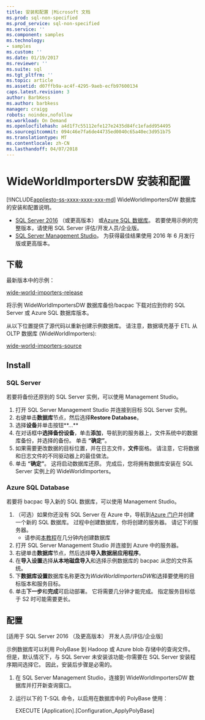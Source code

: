 ```yaml
---
title: 安装和配置 |Microsoft 文档
ms.prod: sql-non-specified
ms.prod_service: sql-non-specified
ms.service: ''
ms.component: samples
ms.technology:
- samples
ms.custom: ''
ms.date: 01/19/2017
ms.reviewer: ''
ms.suite: sql
ms.tgt_pltfrm: ''
ms.topic: article
ms.assetid: d07ffb9a-ac4f-4295-9aeb-ecfb97600134
caps.latest.revision: 3
author: BarbKess
ms.author: barbkess
manager: craigg
robots: noindex,nofollow
ms.workload: On Demand
ms.openlocfilehash: a4d1f7c55112efe127e2435d84fc1efadd954495
ms.sourcegitcommit: 094c46e7fa6de44735ed0040c65a40ec3d951b75
ms.translationtype: MT
ms.contentlocale: zh-CN
ms.lasthandoff: 04/07/2018
---
```

# <a name="wideworldimportersdw-installation-and-configuration"></a>WideWorldImportersDW 安装和配置
[!INCLUDE[appliesto-ss-xxxx-xxxx-xxx-md](../../includes/appliesto-ss-xxxx-xxxx-xxx-md.md)]
WideWorldImportersDW 数据库的安装和配置说明。

- [SQL Server 2016](https://www.microsoft.com/evalcenter/evaluate-sql-server-2016) （或更高版本） 或[Azure SQL 数据库](https://azure.microsoft.com/services/sql-database/)。 若要使用示例的完整版本，请使用 SQL Server 评估/开发人员/企业版。
- [SQL Server Management Studio](../../ssms/download-sql-server-management-studio-ssms.md)。 为获得最佳结果使用 2016 年 6 月发行版或更高版本。

## <a name="download"></a>下载

最新版本中的示例：

[wide-world-importers-release](http://go.microsoft.com/fwlink/?LinkID=800630)

将示例 WideWorldImportersDW 数据库备份/bacpac 下载对应到你的 SQL Server 或 Azure SQL 数据库版本。

从以下位置提供了源代码以重新创建示例数据库。 请注意，数据填充基于 ETL 从 OLTP 数据库 (WideWorldImporters):

[wide-world-importers-source](https://github.com/Microsoft/sql-server-samples/tree/master/samples/databases/wide-world-importers/wwi-dw-database-scripts)

## <a name="install"></a>Install


### <a name="sql-server"></a>SQL Server

若要将备份还原到的 SQL Server 实例，可以使用 Management Studio。

1. 打开 SQL Server Management Studio 并连接到目标 SQL Server 实例。
2. 右键单击**数据库**节点，然后选择**Restore Database**。
3. 选择**设备**并单击按钮**...**
4. 在对话框中**选择备份设备**，单击**添加**，导航到的服务器上，文件系统中的数据库备份，并选择的备份。 单击 **“确定”**。
5. 如果需要更改数据的目标位置，并在日志文件，**文件**窗格。 请注意，它将数据和日志文件的不同驱动器上的最佳做法。
6. 单击 **“确定”**。 这将启动数据库还原。 完成后，您将拥有数据库安装在 SQL Server 实例上的 WideWorldImporters。

### <a name="azure-sql-database"></a>Azure SQL Database

若要将 bacpac 导入新的 SQL 数据库，可以使用 Management Studio。

1. （可选）如果你还没有 SQL Server 在 Azure 中，导航到[Azure 门户](https://portal.azure.com/)并创建一个新的 SQL 数据库。 过程中创建数据库，你将创建的服务器。 请记下的服务器。
   - 请参阅[本教程](https://azure.microsoft.com/documentation/articles/sql-database-get-started/)在几分钟内创建数据库
2. 打开 SQL Server Management Studio 并连接到 Azure 中的服务器。
3. 右键单击**数据库**节点，然后选择**导入数据层应用程序**。
4. 在**导入设置**选择**从本地磁盘导入**和选择示例数据库的 bacpac 从您的文件系统。
5. 下**数据库设置**数据库名称更改为*WideWorldImportersDW*和选择要使用的目标版本和服务目标。
6. 单击**下一步**和**完成**可启动部署。 它将需要几分钟才能完成。 指定服务目标低于 S2 时可能需要更长。

## <a name="configuration"></a>配置

[适用于 SQL Server 2016 （及更高版本） 开发人员/评估/企业版]

示例数据库可以利用 PolyBase 到 Hadoop 或 Azure blob 存储中的查询文件。 但是，默认情况下，与 SQL Server 未安装该功能-你需要在 SQL Server 安装程序期间选择它。 因此，安装后步骤是必需的。

1. 在 SQL Server Management Studio，连接到 WideWorldImportersDW 数据库并打开新查询窗口。
2. 运行以下的 T-SQL 命令，以启用在数据库中的 PolyBase 使用：

   EXECUTE [Application].[Configuration_ApplyPolyBase]
